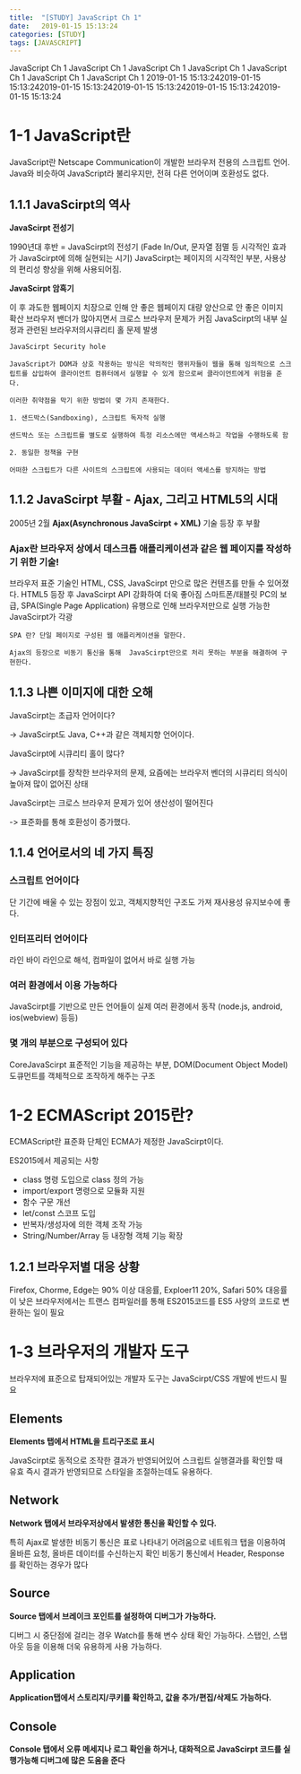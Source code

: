 ```yaml
---
title:  "[STUDY] JavaScript Ch 1"
date:   2019-01-15 15:13:24
categories: [STUDY]
tags: [JAVASCRIPT]
---
```


JavaScript Ch 1 JavaScript Ch 1 JavaScript Ch 1 JavaScript Ch 1 JavaScript Ch 1 JavaScript Ch 1 JavaScript Ch 1
2019-01-15 15:13:242019-01-15 15:13:242019-01-15 15:13:242019-01-15 15:13:242019-01-15 15:13:242019-01-15 15:13:24

# 1-1 JavaScript란

JavaScript란 Netscape Communication이 개발한 브라우저 전용의 스크립트 언어.
Java와 비슷하여 JavaScript라 불리우지만, 전혀 다른 언어이며 호환성도 없다.

## 1.1.1 JavaScirpt의 역사

**JavaScirpt 전성기**

1990년대 후반 = JavaScirpt의 전성기 (Fade In/Out, 문자열 점멸 등 시각적인 효과가 JavaScirpt에 의해 실현되는 시기)
JavaScirpt는 페이지의 시각적인 부분, 사용상의 편리성 향상을 위해 사용되어짐.

**JavaScirpt 암흑기**

이 후  과도한 웹페이지 치장으로 인해 안 좋은 웹페이지 대량 양산으로 안 좋은 이미지 확산
브라우저 밴더가 많아지면서 크로스 브라우저 문제가 커짐
JavaScirpt의 내부 실정과 관련된 브라우저의시큐리티 홀 문제 발생

```
JavaScirpt Security hole

JavaScript가 DOM과 상호 작용하는 방식은 악의적인 행위자들이 웹을 통해 임의적으로 스크립트를 삽입하여 클라이언트 컴퓨터에서 실행할 수 있게 함으로써 클라이언트에게 위험을 준다.

이러한 취약점을 막기 위한 방법이 몇 가지 존재한다.

1. 샌드박스(Sandboxing), 스크립트 독자적 실행

샌드박스 또는 스크립트를 별도로 실행하여 특정 리소스에만 액세스하고 작업을 수행하도록 함

2. 동일한 정책을 구현

어떠한 스크립트가 다른 사이트의 스크립트에 사용되는 데이터 액세스를 방지하는 방법

```

## 1.1.2 JavaScirpt 부활 - Ajax, 그리고 HTML5의 시대


2005년 2월 **Ajax(Asynchronous JavaScirpt + XML)** 기술 등장 후 부활

### Ajax란 브라우저 상에서 데스크톱 애플리케이션과 같은 웹 페이지를 작성하기 위한 기술!

브라우저 표준 기술인 HTML, CSS, JavaScirpt 만으로 많은 컨텐츠를 만들 수 있어졌다.
HTML5 등장 후 JavaScirpt API 강화하여 더욱 좋아짐
스마트폰/태블릿 PC의 보급, SPA(Single Page Application) 유행으로 인해 브라우저만으로 실행 가능한 JavaScirpt가 각광

```
SPA 란? 단일 페이지로 구성된 웹 애플리케이션을 말한다.

Ajax의 등장으로 비동기 통신을 통해  JavaScirpt만으로 처리 못하는 부분을 해결하여 구현한다.
```
## 1.1.3 나쁜 이미지에 대한 오해

JavaScirpt는 초급자 언어이다?

->  JavaScirpt도 Java, C++과 같은 객체지향 언어이다.

JavaScirpt에 시큐리티 홀이 많다?

->  JavaScirpt를 장착한 브라우저의 문제, 요즘에는 브라우저 벤더의 시큐리티 의식이 높아져 많이 없어진 상태

JavaScirpt는 크로스 브라우저 문제가 있어 생산성이 떨어진다

->  표준화를 통해 호환성이 증가했다.

## 1.1.4 언어로서의 네 가지 특징

### 스크립트 언어이다
단 기간에 배울 수 있는 장점이 있고, 객체지향적인 구조도 가져 재사용성 유지보수에 좋다.
### 인터프리터 언어이다
라인 바이 라인으로 해석, 컴파일이 없어서 바로 실행 가능
### 여러 환경에서 이용 가능하다
JavaScirpt를 기반으로 만든 언어들이 실제 여러 환경에서 동작 (node.js, android, ios(webview) 등등)
### 몇 개의 부분으로 구성되어 있다
CoreJavaScirpt 표준적인 기능을 제공하는 부분, DOM(Document Object Model) 도큐먼트를 객체적으로 조작하게 해주는 구조

# 1-2 ECMAScript 2015란?
ECMAScript란 표준화 단체인 ECMA가 제정한 JavaScirpt이다.

ES2015에서 제공되는 사항
* class 명령 도입으로 class 정의 가능
* import/export 명령으로 모듈화 지원
* 함수 구문 개선
* let/const 스코프 도입
* 반복자/생성자에 의한 객체 조작 가능
* String/Number/Array 등 내장형 객체 기능 확장

## 1.2.1 브라우저별 대응 상황
Firefox, Chorme, Edge는 90% 이상 대응률, Exploer11 20%, Safari 50%
대응률이 낮은 브라우저에서는 트랜스 컴파일러를 통해 ES2015코드를 ES5 사양의 코드로 변환하는 일이 필요

# 1-3 브라우저의 개발자 도구
브라우저에 표준으로 탑재되어있는 개발자 도구는 JavaScirpt/CSS 개발에 반드시 필요

## Elements
**Elements 탭에서 HTML을 트리구조로 표시**

JavaScirpt로 동적으로 조작한 결과가 반영되어있어 스크립트 실행결과를 확인할 때 유효
즉시 결과가 반영되므로 스타일을 조절하는데도 유용하다.
## Network
**Network 탭에서 브라우저상에서 발생한 통신을 확인할 수 있다.**

특히 Ajax로 발생한 비동기 통신은 표로 나타내기 어려움으로 네트워크 탭을 이용하여 올바른 요청, 올바른 데이터를 수신하는지 확인
비동기 통신에서 Header, Response를 확인하는 경우가 많다

## Source
**Source 탭에서 브레이크 포인트를 설정하여 디버그가 가능하다.**

디버그 시 중단점에 걸리는 경우 Watch를 통해 변수 상태 확인 가능하다. 스탭인, 스탭아웃 등을 이용해 더욱 유용하게 사용 가능하다.

## Application

**Application탭에서 스토리지/쿠키를 확인하고, 값을 추가/편집/삭제도 가능하다.**

## Console

 **Console 탭에서 오류 메세지나 로그 확인을 하거나, 대화적으로 JavaScirpt 코드를 실행가능해 디버그에 많은 도움을 준다**

[jekyll]:      http://jekyllrb.com
[jekyll-gh]:   https://github.com/jekyll/jekyll
[jekyll-help]: https://github.com/jekyll/jekyll-help
